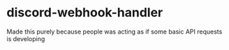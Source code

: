 # discord-webhook-handler
Made this purely because people was acting as if some basic API requests is developing 
